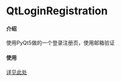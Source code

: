 # QtLoginRegistration

#### 介绍
使用PyQt5做的一个登录注册页，使用邮箱验证

#### 使用
[详见此处](https://www.cnblogs.com/yqbaowo/p/17998599)